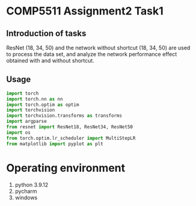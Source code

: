 # COMP5511 Assignment2 Task1
## Introduction of tasks
ResNet (18, 34, 50) and the network without shortcut (18, 34, 50) are used to process the data set, and analyze the network performance effect obtained with and without shortcut.
## Usage
```python
import torch
import torch.nn as nn
import torch.optim as optim
import torchvision
import torchvision.transforms as transforms
import argparse
from resnet import ResNet18, ResNet34, ResNet50
import os
from torch.optim.lr_scheduler import MultiStepLR
from matplotlib import pyplot as plt
```
# Operating environment
1. python 3.9.12
2. pycharm
3. windows
